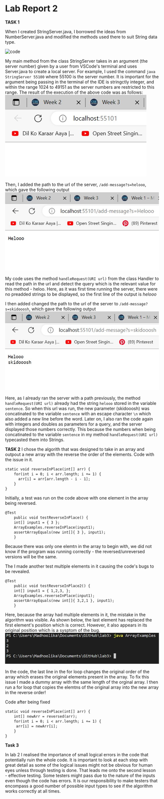 Lab Report 2
=========

**TASK 1** 

When I created StringServer.java, I borrowed the ideas from NumberServer.java and modified the methods used there to suit String data type.

![code](https://user-images.githubusercontent.com/122486374/215416800-2bd402dc-a817-4366-af97-744d1acb6492.jpg)



My main method from the class StringServer takes in an argument (the server number) given by a user from VSCode's terminal and uses Server.java to create a local server.
For example, I used the command `java StringServer 55100` where 55100 is the server number. It is important for the argument being passing in the terminal of the IDE is stringctly integer, and within the range 1024 to 49151 as the server numbers are restricted to this range.
The result of the execution of the above code was as follows:
![Launching the server](https://github.com/madhoolikacvss/Lab-report-2/blob/main/serverstart.jpg)


Then, I added the path to the url of the server, `/add-message?s=helooo`, which gave the following output
![First line](https://github.com/madhoolikacvss/Lab-report-2/blob/main/add1.jpg)

My code uses the method `handleRequest(URI url)` from the class Handler to read the path in the url and detect the query which is the relevant value for this method - heloo.
Here, as it was first time running the server, there were no preadded strings to be displayed, so the first line of the output is *helooo*

I then added changed the path to the url of the server to `/add-message?s=skidooosh`, which gave the following output
![Second line](https://github.com/madhoolikacvss/Lab-report-2/blob/main/add2.jpg)

Here, as I already ran the server with a path previously, the method `handleRequest(URI url)` already had the string `helooo` stored in the variable `sentence`. 
So when this url was run, the new parameter (skidooosh) was concatinated to the variable `sentence` with an escape character `\n` which also added a new line before the word.
Later on, I also ran the code again with integers and doubles as parameters for a query, and the server displayed those numbers correctly. 
This because the numbers when being concatinated to the variable `sentence` in my method `handleRequest(URI url)` typecasted them into Strings. 


**TASK 2** 
I chose the algorith that was designed to take in an array and outpout a new array with the reverse the order of the elements.
Code with the issue in it.
```
static void reverseInPlace(int[] arr) {
    for(int i = 0; i < arr.length; i += 1) {
      arr[i] = arr[arr.length - i - 1];
    }
}
```

Initially, a test was run on the code above with one element in the array being reversed. 
```
@Test 
	public void testReverseInPlace() {
    int[] input1 = { 3 };
    ArrayExamples.reverseInPlace(input1);
    assertArrayEquals(new int[]{ 3 }, input1);
	}
  ```
Because there was only one elemtn in the array to begin with, we did not know if the program was running correctly - the reversed/unreversed versions will be the same.

The I made another test multiple elements in it causing the code's bugs to be revealed.
```
@Test 
	public void testReverseInPlace2() {
    int[] input1 = { 1,2,3, };
    ArrayExamples.reverseInPlace(input1);
    assertArrayEquals(new int[]{ 3,2,1 }, input1);
	}
```
Here, because the array had multiple elements in it, the mistake in the algorithm was visible. As shown below, the last element has replaced the first element's position which is correct. 
However, it also appears in its original position which is a sysptom of the bug.
![Issue](https://github.com/madhoolikacvss/Lab-report-2/blob/main/withIssue.jpg)

In the code, the last line in the for loop changes the original order of the array which erases the original elements present in the array. 
To fix this issue I made a dummy array with the same length of the orginal array. I then run a for loop that copies the elemtns of the original array into the new array in the reverse order!

Code after being fixed
```
static void reverseInPlace(int[] arr) {
    int[] newArr = reversed(arr);
    for(int i = 0; i < arr.length; i += 1) {
     arr[i] = newArr[i];
    }
}
```

**Task 3**

In lab 2 I realised the importance of small logical errors in the code that potentially ruin the whole code. It is important to look at each step with great detail as some of the logical issues might not be obvious for human eyes unless through testing is done.
That leads me onto the second lesson - effective testing. Some testers might pass due to the nature of the inputs even though the code has errors. It is our responsibility to make testers that encompass a good number of possible input types to see if the algorithm works correctly at all times.





